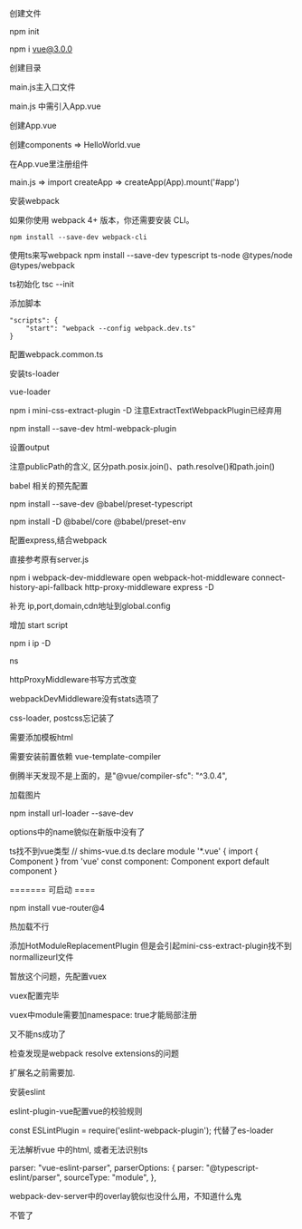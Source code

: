创建文件

npm init

npm i vue@3.0.0

创建目录

main.js主入口文件

main.js 中需引入App.vue

创建App.vue

创建components => HelloWorld.vue

在App.vue里注册组件

main.js => import createApp => createApp(App).mount('#app')

安装webpack

如果你使用 webpack 4+ 版本，你还需要安装 CLI。

```
npm install --save-dev webpack-cli
```


使用ts来写webpack
npm install --save-dev typescript ts-node @types/node @types/webpack

ts初始化
tsc --init

添加脚本

```
"scripts": {
    "start": "webpack --config webpack.dev.ts"
}
```

配置webpack.common.ts

安装ts-loader

vue-loader


npm i mini-css-extract-plugin -D
注意ExtractTextWebpackPlugin已经弃用

npm install --save-dev html-webpack-plugin

设置output

注意publicPath的含义, 区分path.posix.join()、path.resolve()和path.join()

babel 相关的预先配置

npm install --save-dev @babel/preset-typescript

npm install -D @babel/core @babel/preset-env

配置express,结合webpack

直接参考原有server.js

 npm i webpack-dev-middleware open webpack-hot-middleware connect-history-api-fallback http-proxy-middleware express -D

 补充 ip,port,domain,cdn地址到global.config

增加 start script

npm i ip -D

ns

httpProxyMiddleware书写方式改变

webpackDevMiddleware没有stats选项了

css-loader, postcss忘记装了

需要添加模板html

需要安装前置依赖 vue-template-compiler

倒腾半天发现不是上面的，是"@vue/compiler-sfc": "^3.0.4",

加载图片 

npm install url-loader --save-dev 

options中的name貌似在新版中没有了


ts找不到vue类型
// shims-vue.d.ts
declare module '*.vue' {
  import { Component } from 'vue'
  const component: Component
  export default component
}

======= 可启动 ====

npm install vue-router@4

热加载不行

添加HotModuleReplacementPlugin 但是会引起mini-css-extract-plugin找不到normallizeurl文件

暂放这个问题，先配置vuex

vuex配置完毕

vuex中module需要加namespace: true才能局部注册

又不能ns成功了

检查发现是webpack resolve extensions的问题

扩展名之前需要加.

安装eslint

eslint-plugin-vue配置vue的校验规则

const ESLintPlugin = require('eslint-webpack-plugin'); 
代替了es-loader

无法解析vue 中的html, 或者无法识别ts

  parser: "vue-eslint-parser",
    parserOptions: {
        parser: "@typescript-eslint/parser",
        sourceType: "module",
    },

webpack-dev-server中的overlay貌似也没什么用，不知道什么鬼

不管了





